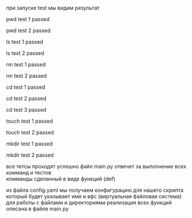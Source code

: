 при запуске test мы видим результат

pwd test 1 passed

pwd test 2 passed

ls test 1 passed

ls test 2 passed

rm test 1 passed

rm test 2 passed

cd test 1 passed

cd test 2 passed

cd test 3 passed

touch test 1 passed

touch test 2 passed

mkdir test 1 passed

mkdir test 2 passed

все тетсы проходят успешно
 файл main.py отвечет за выполнение всех комманд и тестов  
 комманды сделанный в виде функций (def)

 из файла config.yaml  мы получаем конфигурацию для нашего скрипта который будет указывает имя и вфс (виртуальная файловая система) для работы с файлами и директориями
 реализация всех функций описана в файле main.py
